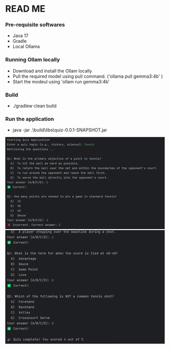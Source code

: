 # READ ME

### Pre-requisite softwares

* Java 17
* Gradle
* Local Ollama

### Running Ollam locally

* Download and install the Ollam locally 
* Pull the required model using pull command. ('ollama pull gemma3:4b' )
* Start the modeul using 'ollam run gemma3:4b'

### Build

* ./gradlew clean build 

### Run the application

*  java -jar .\build\libs\quiz-0.0.1-SNAPSHOT.jar

![img.png](img.png)
![img_1.png](img_1.png)





